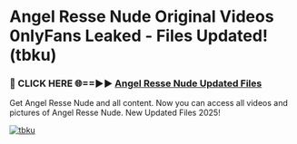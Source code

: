 # Angel Resse Nude Original Videos 0nlyFans Leaked - Files Updated! (tbku)

<h3>🔴 CLICK HERE 🌐==►► <a href="https://tinyurl.com/yrmya6cz" rel="nofollow">Angel Resse Nude Updated Files</a></h3>

Get Angel Resse Nude and all content. Now you can access all videos and pictures of Angel Resse Nude. New Updated Files 2025!

[![tbku](https://i.imgur.com/FMdXYCs.gif)](https://tinyurl.com/yrmya6cz)
